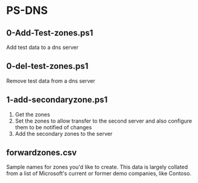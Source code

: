 # PS-DNS
## 0-Add-Test-zones.ps1
Add test data to a dns server

## 0-del-test-zones.ps1
Remove test data from a dns server

## 1-add-secondaryzone.ps1
1. Get the zones
2. Set the zones to allow transfer to the second server and also configure them to be notified of changes
3. Add the secondary zones to the server

## forwardzones.csv
Sample names for zones you'd like to create. This data is largely collated from a list of Microsoft's current or former demo companies, like Contoso.
